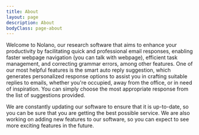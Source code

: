 ```yaml
---
title: About
layout: page
description: About
bodyClass: page-about
---
```


Welcome to Nolano, our research software that aims to enhance your productivity by facilitating quick and professional email responses, enabling faster webpage navigation (you can talk with webpage), efficient task management, and correcting grammar errors, among other features. One of our most helpful features is the smart auto reply suggestion, which generates personalized response options to assist you in crafting suitable replies to emails, whether you're occupied, away from the office, or in need of inspiration. You can simply choose the most appropriate response from the list of suggestions provided.

We are constantly updating our software to ensure that it is up-to-date, so you can be sure that you are getting the best possible service. We are also working on adding new features to our software, so you can expect to see more exciting features in the future.